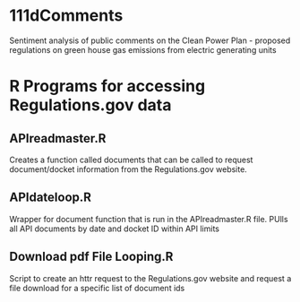 # 111dComments
Sentiment analysis of public comments on the Clean Power Plan - proposed regulations on green house gas emissions from electric generating units

# R Programs for accessing Regulations.gov data
## APIreadmaster.R 
Creates a function called documents that can be called to request document/docket information from the Regulations.gov website.  

## APIdateloop.R
Wrapper for document function that is run in the APIreadmaster.R file.  PUlls all API documents by date and docket ID within API limits

## Download pdf File Looping.R
Script to create an httr request to the Regulations.gov website and request a file download for a specific list of document ids


